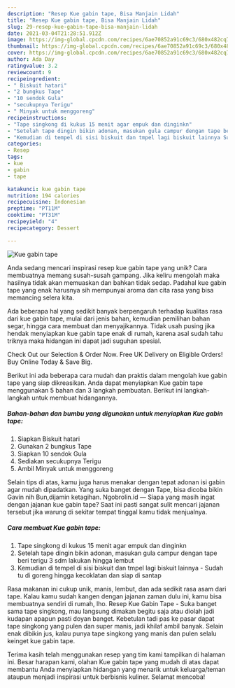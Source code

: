 ```yaml
---
description: "Resep Kue gabin tape, Bisa Manjain Lidah"
title: "Resep Kue gabin tape, Bisa Manjain Lidah"
slug: 29-resep-kue-gabin-tape-bisa-manjain-lidah
date: 2021-03-04T21:28:51.912Z
image: https://img-global.cpcdn.com/recipes/6ae70852a91c69c3/680x482cq70/kue-gabin-tape-foto-resep-utama.jpg
thumbnail: https://img-global.cpcdn.com/recipes/6ae70852a91c69c3/680x482cq70/kue-gabin-tape-foto-resep-utama.jpg
cover: https://img-global.cpcdn.com/recipes/6ae70852a91c69c3/680x482cq70/kue-gabin-tape-foto-resep-utama.jpg
author: Ada Day
ratingvalue: 3.2
reviewcount: 9
recipeingredient:
- " Biskuit hatari"
- "2 bungkus Tape"
- "10 sendok Gula"
- "secukupnya Terigu"
- " Minyak untuk menggoreng"
recipeinstructions:
- "Tape singkong di kukus 15 menit agar empuk dan dinginkn"
- "Setelah tape dingin bikin adonan, masukan gula campur dengan tape beri terigu 3 sdm lakukan hingga lembut"
- "Kemudian di tempel di sisi biskuit dan tmpel lagi biskuit lainnya Sudah tu di goreng hingga kecoklatan dan siap di santap"
categories:
- Resep
tags:
- kue
- gabin
- tape

katakunci: kue gabin tape 
nutrition: 194 calories
recipecuisine: Indonesian
preptime: "PT11M"
cooktime: "PT31M"
recipeyield: "4"
recipecategory: Dessert

---
```



![Kue gabin tape](https://img-global.cpcdn.com/recipes/6ae70852a91c69c3/680x482cq70/kue-gabin-tape-foto-resep-utama.jpg)

Anda sedang mencari inspirasi resep kue gabin tape yang unik? Cara membuatnya memang susah-susah gampang. Jika keliru mengolah maka hasilnya tidak akan memuaskan dan bahkan tidak sedap. Padahal kue gabin tape yang enak harusnya sih mempunyai aroma dan cita rasa yang bisa memancing selera kita.

Ada beberapa hal yang sedikit banyak berpengaruh terhadap kualitas rasa dari kue gabin tape, mulai dari jenis bahan, kemudian pemilihan bahan segar, hingga cara membuat dan menyajikannya. Tidak usah pusing jika hendak menyiapkan kue gabin tape enak di rumah, karena asal sudah tahu triknya maka hidangan ini dapat jadi suguhan spesial.

Check Out our Selection &amp; Order Now. Free UK Delivery on Eligible Orders! Buy Online Today &amp; Save Big.


Berikut ini ada beberapa cara mudah dan praktis dalam mengolah kue gabin tape yang siap dikreasikan. Anda dapat menyiapkan Kue gabin tape menggunakan 5 bahan dan 3 langkah pembuatan. Berikut ini langkah-langkah untuk membuat hidangannya.

<!--inarticleads1-->

##### Bahan-bahan dan bumbu yang digunakan untuk menyiapkan Kue gabin tape:

1. Siapkan  Biskuit hatari
1. Gunakan 2 bungkus Tape
1. Siapkan 10 sendok Gula
1. Sediakan secukupnya Terigu
1. Ambil  Minyak untuk menggoreng


Selain tips di atas, kamu juga harus menakar dengan tepat adonan isi gabin agar mudah dipadatkan. Yang suka banget dengan Tape, bisa dicoba bikin Gavin nih Bun,dijamin ketagihan. Ngobrolin.id — Siapa yang masih ingat dengan jajanan kue gabin tape? Saat ini pasti sangat sulit mencari jajanan tersebut jika warung di sekitar tempat tinggal kamu tidak menjualnya. 

<!--inarticleads2-->

##### Cara membuat Kue gabin tape:

1. Tape singkong di kukus 15 menit agar empuk dan dinginkn
1. Setelah tape dingin bikin adonan, masukan gula campur dengan tape beri terigu 3 sdm lakukan hingga lembut
1. Kemudian di tempel di sisi biskuit dan tmpel lagi biskuit lainnya - Sudah tu di goreng hingga kecoklatan dan siap di santap


Rasa makanan ini cukup unik, manis, lembut, dan ada sedikit rasa asam dari tape. Kalau kamu sudah kangen dengan jajanan zaman dulu ini, kamu bisa membuatnya sendiri di rumah, lho. Resep Kue Gabin Tape - Suka banget sama tape singkong, mau langsung dimakan begitu saja atau diolah jadi kudapan apapun pasti doyan banget. Kebetulan tadi pas ke pasar dapat tape singkong yang pulen dan super manis, jadi khilaf ambil banyak. Selain enak dibikin jus, kalau punya tape singkong yang manis dan pulen selalu keinget kue gabin tape. 

Terima kasih telah menggunakan resep yang tim kami tampilkan di halaman ini. Besar harapan kami, olahan Kue gabin tape yang mudah di atas dapat membantu Anda menyiapkan hidangan yang menarik untuk keluarga/teman ataupun menjadi inspirasi untuk berbisnis kuliner. Selamat mencoba!
